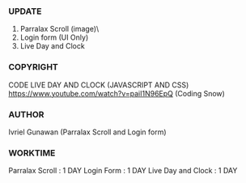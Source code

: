 ### UPDATE
1. Parralax Scroll (image)\
2. Login form  (UI Only)
3. Live Day and Clock

### COPYRIGHT
CODE LIVE DAY AND CLOCK (JAVASCRIPT AND CSS)
https://www.youtube.com/watch?v=paiI1N96EpQ (Coding Snow)

### AUTHOR
Ivriel Gunawan (Parralax Scroll and Login form)

### WORKTIME
Parralax Scroll    : 1 DAY
Login Form         : 1 DAY
Live Day and Clock : 1 DAY
